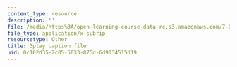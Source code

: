 ```yaml
---
content_type: resource
description: ''
file: /media/https%3A/open-learning-course-data-rc.s3.amazonaws.com/7-01sc-fundamentals-of-biology-fall-2011/0c102d352c055033875d6d9034515d19_dt4sSAb-7cE.vtt
file_type: application/x-subrip
resourcetype: Other
title: 3play caption file
uid: 0c102d35-2c05-5033-875d-6d9034515d19
---
```

